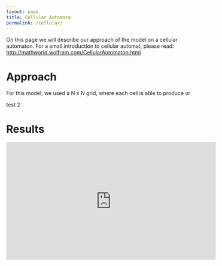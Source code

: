 ```yaml
---
layout: page
title: Cellular Automata
permalink: /cellular/
---
```


On this page we will describe our approach of the model on a cellular automaton. For a small introduction to cellular automat, please read: http://mathworld.wolfram.com/CellularAutomaton.html

# Approach

For this model, we used a N x N grid, where each cell is able to produce or

test 2

# Results


<iframe width="560" height="315" src="https://raw.githubusercontent.com/WavyV/Complex_System_Simulation/master/CA/CA_animation.mp4" frameborder="0" allowfullscreen></iframe>
